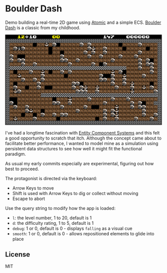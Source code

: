# Boulder Dash

Demo building a real-time 2D game using [Atomic](https://github.com/mlanza/atomic) and a simple ECS.  [Boulder Dash](https://boulder-dash.com/online-free-game/) is a classic from my childhood.

![Screenshot](./images/screenshot.png)

I've had a longtime fascination with [Entity Component Systems](Entity_component_system) and this felt a good opportunity to scratch that itch.  Although the concept came about to facilitate better performance, I wanted to model mine as a simulation using persistent data structures to see how well it might fit the functional paradigm.

As usual my early commits especially are experimental, figuring out how best to proceed.

The protagonist is directed via the keyboard:
* Arrow Keys to move
* Shift is used with Arrow Keys to dig or collect without moving
* Escape to abort

Use the query string to modify how the app is loaded:
* `l`: the level number, 1 to 20, default is 1
* `d`: the difficulty rating, 1 to 5, default is 1
* `debug`: 1 or 0, default is 0 - displays `falling` as a visual cue
* `smooth`: 1 or 0, default is 0 - allows repositioned elements to glide into place

## License
MIT

